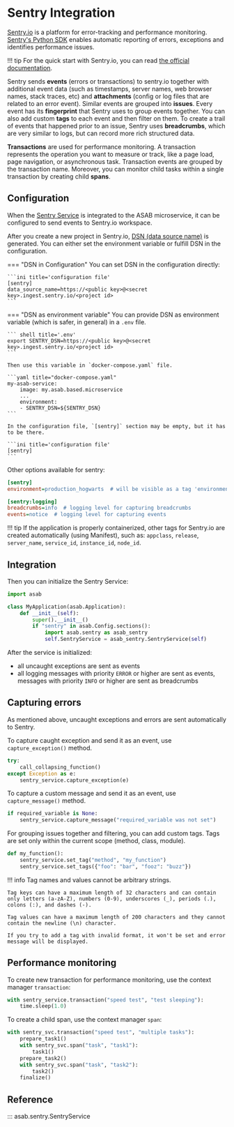 # Sentry Integration

[Sentry.io](https://docs.sentry.io/) is a platform for error-tracking and performance monitoring. [Sentry's Python SDK](https://docs.sentry.io/platforms/python/?original_referrer=https%3A%2F%2Fduckduckgo.com%2F) enables automatic reporting of errors, exceptions and identifies performance issues.

!!! tip
	For the quick start with Sentry.io, you can read [the official documentation](https://docs.sentry.io/product/sentry-basics/?original_referrer=https%3A%2F%2Fduckduckgo.com%2F).

Sentry sends **events** (errors or transactions) to sentry.io together with additional event data (such as timestamps, server names, web browser names, stack traces, etc) and **attachments** (config or log files that are related to an error event). Similar events are grouped into **issues**. Every event has its **fingerprint** that Sentry uses to group events together. You can also add custom **tags** to each event and then filter on them. To create a trail of events that happened prior to an issue, Sentry uses **breadcrumbs**, which are very similar to logs, but can record more rich structured data.

**Transactions** are used for performance monitoring. A transaction represents the operation you want to measure or track, like a page load, page navigation, or asynchronous task. Transaction events are grouped by the transaction name. Moreover, you can monitor child tasks within a single transaction by creating child **spans**.

## Configuration 

When the [Sentry Service](#integration) is integrated to the ASAB microservice, it can be configured to send events to Sentry.io workspace.  

After you create a new project in Sentry.io, [DSN (data source name)](https://docs.sentry.io/product/sentry-basics/dsn-explainer/?original_referrer=https%3A%2F%2Fduckduckgo.com%2F) is generated. You can either set the environment variable or fulfill DSN in the configuration.


=== "DSN in Configuration"
	You can set DSN in the configuration directly:

	```ini title='configuration file'
	[sentry]
	data_source_name=https://<public key>@<secret key>.ingest.sentry.io/<project id>
	```

=== "DSN as environment variable"
	You can provide DSN as environment variable (which is safer, in general) in a `.env` file.

	``` shell title='.env'
	export SENTRY_DSN=https://<public key>@<secret key>.ingest.sentry.io/<project id>
	```

	Then use this variable in `docker-compose.yaml` file.

	```yaml title="docker-compose.yaml"
	my-asab-service:
		image: my.asab.based.microservice
		...
		environment:
		- SENTRY_DSN=${SENTRY_DSN}
	```

	In the configuration file, `[sentry]` section may be empty, but it has to be there.

	```ini title='configuration file'
	[sentry]
	```

Other options available for sentry:

```ini
[sentry]
environment=production_hogwarts  # will be visible as a tag 'environment'

[sentry:logging]
breadcrumbs=info  # logging level for capturing breadcrumbs
events=notice  # logging level for capturing events
```

!!! tip
	If the application is properly containerized, other tags for Sentry.io are created automatically (using Manifest), such as:
	`appclass`, `release`, `server_name`, `service_id`, `instance_id`, `node_id`.

## Integration

Then you can initialize the Sentry Service:

```python title='my_app.py'
import asab

class MyApplication(asab.Application):
	def __init__(self):
		super().__init__()
		if "sentry" in asab.Config.sections():
			import asab.sentry as asab_sentry
			self.SentryService = asab_sentry.SentryService(self)
```

After the service is initialized:

- all uncaught exceptions are sent as events
- all logging messages with priority `ERROR` or higher are sent as events, messages with priority `INFO` or higher are sent as breadcrumbs

## Capturing errors

As mentioned above, uncaught exceptions and errors are sent automatically to Sentry.

To capture caught exception and send it as an event, use `capture_exception()` method.

```python
try:
	call_collapsing_function()
except Exception as e:
	sentry_service.capture_exception(e)
```

To capture a custom message and send it as an event, use `capture_message()` method.

```python
if required_variable is None:
	sentry_service.capture_message("required_variable was not set")
```

For grouping issues together and filtering, you can add custom tags. Tags are set only within the current scope (method, class, module).

```python
def my_function():
	sentry_service.set_tag("method", "my_function")
	sentry_service.set_tags({"foo": "bar", "fooz": "buzz"})
```

!!! info
	Tag names and values cannot be arbitrary strings.
	
	Tag keys can have a maximum length of 32 characters and can contain only letters (a-zA-Z), numbers (0-9), underscores (_), periods (.), colons (:), and dashes (-).

	Tag values can have a maximum length of 200 characters and they cannot contain the newline (\n) character.

	If you try to add a tag with invalid format, it won't be set and error message will be displayed.

## Performance monitoring

To create new transaction for performance monitoring, use the context manager `transaction`:

```python
with sentry_service.transaction("speed test", "test sleeping"):
	time.sleep(1.0)
```

To create a child span, use the context manager `span`:

```python
with sentry_svc.transaction("speed test", "multiple tasks"):
	prepare_task1()
	with sentry_svc.span("task", "task1"):
		task1()
	prepare_task2()
	with sentry_svc.span("task", "task2"):
		task2()
	finalize()
```


## Reference

::: asab.sentry.SentryService

